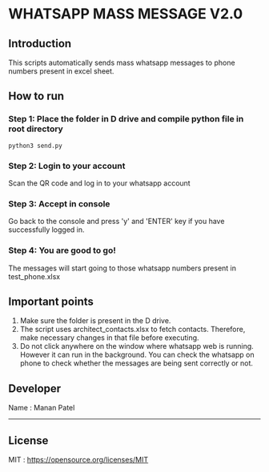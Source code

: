 # WHATSAPP MASS MESSAGE V2.0

## Introduction 

This scripts automatically sends mass whatsapp messages to phone numbers present in excel sheet.

## How to run 

### Step 1: Place the folder in D drive and compile python file in root directory

```
python3 send.py
```
### Step 2: Login to your account
Scan the QR code and log in to your whatsapp account

### Step 3: Accept in console
Go back to the console and press 'y' and 'ENTER' key if you have successfully logged in.

### Step 4: You are good to go!
The messages will start going to those whatsapp numbers present in test_phone.xlsx

## Important points
1. Make sure the folder is present in the D drive.
2. The script uses architect_contacts.xlsx to fetch contacts. Therefore, make necessary changes in that file before executing. 
3. Do not click anywhere on the window where whatsapp web is running. However it can run in the background. You can check the whatsapp on phone to check whether the messages are being sent correctly or not.

## Developer
Name : Manan Patel

--------------------------------------------------------------------------------------------------------------------------------------------------------------------------------

## License
MIT : https://opensource.org/licenses/MIT
